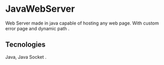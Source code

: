 # JavaWebServer

Web Server made in java capable of hosting any web page. With custom error page and dynamic path .

## Tecnologies
Java, Java Socket .
